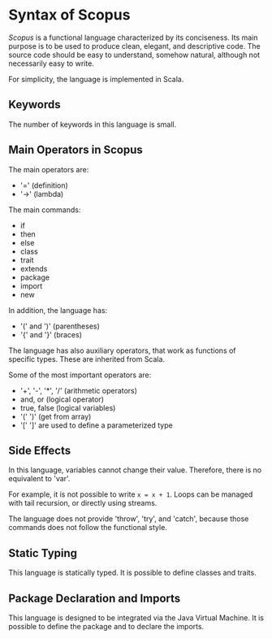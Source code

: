 


# Syntax of Scopus

*Scopus* is a functional language characterized by its conciseness.
Its main purpose is to be used to produce clean, elegant, and descriptive code.
The source code should be easy to understand, somehow natural, although not necessarily easy to write.

For simplicity, the language is implemented in Scala.


## Keywords

The number of keywords in this language is small.


## Main Operators in Scopus

The main operators are:
- '=' (definition)
- '->' (lambda)

The main commands:
- if
- then
- else
- class
- trait
- extends
- package
- import
- new

In addition, the language has:
- '(' and ')' (parentheses)
- '{' and '}' (braces)

The language has also auxiliary operators, that work as functions of specific types.
These are inherited from Scala.

Some of the most important operators are:
- '+', '-', '*', '/' (arithmetic operators)
- and, or (logical operator)
- true, false (logical variables)
- '(' ')' (get from array)
- '[' ']' are used to define a parameterized type


## Side Effects

In this language, variables cannot change their value.
Therefore, there is no equivalent to 'var'.

For example, it is not possible to write `x = x + 1`.
Loops can be managed with tail recursion, or directly using streams.

The language does not provide 'throw', 'try', and 'catch', because those commands does not follow the functional style.


## Static Typing

This language is statically typed.
It is possible to define classes and traits.


## Package Declaration and Imports

This language is designed to be integrated via the Java Virtual Machine.
It is possible to define the package and to declare the imports.


